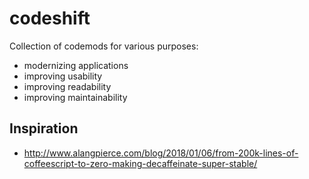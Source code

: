 # codeshift

Collection of codemods for various purposes:
- modernizing applications
- improving usability
- improving readability
- improving maintainability

## Inspiration

- http://www.alangpierce.com/blog/2018/01/06/from-200k-lines-of-coffeescript-to-zero-making-decaffeinate-super-stable/
